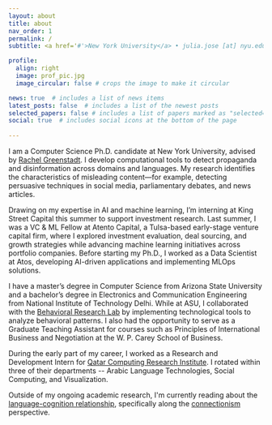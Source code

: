 ```yaml
---
layout: about
title: about
nav_order: 1
permalink: /
subtitle: <a href='#'>New York University</a> • julia.jose [at] nyu.edu

profile:
  align: right
  image: prof_pic.jpg
  image_circular: false # crops the image to make it circular

news: true  # includes a list of news items
latest_posts: false  # includes a list of the newest posts
selected_papers: false # includes a list of papers marked as "selected={true}"
social: true  # includes social icons at the bottom of the page
  
---
```


I am a Computer Science Ph.D. candidate at New York University, advised by [Rachel Greenstadt](https://engineering.nyu.edu/faculty/rachel-greenstadt). I develop computational tools to detect propaganda and disinformation across domains and languages. My research identifies the characteristics of misleading content—for example, detecting persuasive techniques in social media, parliamentary debates, and news articles.

Drawing on my expertise in AI and machine learning, I’m interning at King Street Capital this summer to support investment research. Last summer, I was a VC & ML Fellow at Atento Capital, a Tulsa-based early-stage venture capital firm, where I explored investment evaluation, deal sourcing, and growth strategies while advancing machine learning initiatives across portfolio companies. Before starting my Ph.D., I worked as a Data Scientist at Atos, developing AI-driven applications and implementing MLOps solutions.

I have a master’s degree in Computer Science from Arizona State University and a bachelor’s degree in Electronics and Communication Engineering from National Institute of Technology Delhi. While at ASU, I collaborated with the [Behavioral Research Lab](https://wpcarey.asu.edu/marketing-degrees/research-lab) by implementing technological tools to analyze behavioral patterns. I also had the opportunity to serve as a Graduate Teaching Assistant for courses such as Principles of International Business and Negotiation at the W. P. Carey School of Business.

During the early part of my career, I worked as a Research and Development Intern for [Qatar Computing Research Institute](https://www.hbku.edu.qa/en/qcri/about). I rotated within three of their departments -- Arabic Language Technologies, Social Computing, and Visualization.

Outside of my ongoing academic research, I'm currently reading about the [language-cognition relationship](https://www.bu.edu/psych/charris/papers/Encyclopedia.pdf), specifically along the [connectionism](https://seop.illc.uva.nl/entries/connectionism/) perspective. 

